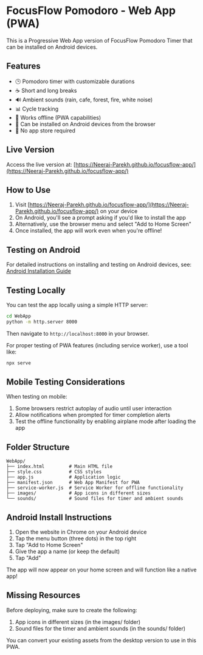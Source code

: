 # FocusFlow Pomodoro - Web App (PWA)

This is a Progressive Web App version of FocusFlow Pomodoro Timer that can be installed on Android devices.

## Features

- 🕒 Pomodoro timer with customizable durations
- ☕ Short and long breaks
- 🔊 Ambient sounds (rain, cafe, forest, fire, white noise)
- 📊 Cycle tracking
- 📱 Works offline (PWA capabilities)
- 📲 Can be installed on Android devices from the browser
- 🚀 No app store required

## Live Version

Access the live version at: [https://Neeraj-Parekh.github.io/focusflow-app/](https://Neeraj-Parekh.github.io/focusflow-app/)

## How to Use

1. Visit [https://Neeraj-Parekh.github.io/focusflow-app/](https://Neeraj-Parekh.github.io/focusflow-app/) on your device
2. On Android, you'll see a prompt asking if you'd like to install the app
3. Alternatively, use the browser menu and select "Add to Home Screen"
4. Once installed, the app will work even when you're offline!

## Testing on Android

For detailed instructions on installing and testing on Android devices, see:
[Android Installation Guide](ANDROID_INSTALL.md)

## Testing Locally

You can test the app locally using a simple HTTP server:

```bash
cd WebApp
python -m http.server 8000
```

Then navigate to `http://localhost:8000` in your browser.

For proper testing of PWA features (including service worker), use a tool like:

```bash
npx serve
```

## Mobile Testing Considerations

When testing on mobile:
1. Some browsers restrict autoplay of audio until user interaction
2. Allow notifications when prompted for timer completion alerts
3. Test the offline functionality by enabling airplane mode after loading the app

## Folder Structure

```
WebApp/
├── index.html         # Main HTML file
├── style.css          # CSS styles
├── app.js             # Application logic
├── manifest.json      # Web App Manifest for PWA
├── service-worker.js  # Service Worker for offline functionality
├── images/            # App icons in different sizes
└── sounds/            # Sound files for timer and ambient sounds
```

## Android Install Instructions

1. Open the website in Chrome on your Android device
2. Tap the menu button (three dots) in the top right
3. Tap "Add to Home Screen"
4. Give the app a name (or keep the default)
5. Tap "Add"

The app will now appear on your home screen and will function like a native app!

## Missing Resources

Before deploying, make sure to create the following:

1. App icons in different sizes (in the images/ folder)
2. Sound files for the timer and ambient sounds (in the sounds/ folder)

You can convert your existing assets from the desktop version to use in this PWA.
